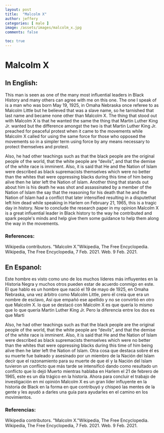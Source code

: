 ```yaml
---
layout: post
title:  "Malcolm X"
author: jeffery
categories: [ male ]
image: /assets/images/malcolm_x.jpg
comments: false

toc: true
---
```

<!-- English Section -->
# Malcolm X

## In English: 
This man is seen as one of the many most influential leaders in Black History and many others can agree with me on this one. The one I speak of is a man who was born  May 19, 1925, in Omaha Nebraska once referee to as Malcolm Little but he believed that was a slave name, so he tarnished that last name and became none other than Malcolm X. The thing that stood out with Malcolm X is that he wanted the same the thing that Martin Luther King Jr. wanted but the difference amongst the two is that Martin Luther King Jr. preached for peaceful protest when it came to the movements while Malcolm X called for using the same force for those who opposed the movements so in a simpler term using force by any means necessary to protect themselves and protest.            

Also, he had other teachings such as that the black people are the original people of the world, that the white people are “devils”, and that the demise of the white race is imminent. Also, it is said that He and the Nation of Islam were described as black supremacists themselves 
which were no better than the whites that were oppressing blacks during this time of him being alive then he later left the Nation of Islam. Another thing that stands out about him is his death he was shot and assassinated by a member of the Nation of Islam the say that the reasoning for his death that he and the Nation of Islam had a conflict that later intensified resulting in a disputethat left him dead while speaking in Harlem on February 21, 1965, this is a tragic day in history. Now to conclude the research paper in my opinion Malcolm X is a great influential leader in Black history to the way he contributed and spark people's minds and help give them some guidance to help them along the way in the movements.

### References:
Wikipedia contributors. "Malcolm X."Wikipedia, The Free Encyclopedia. Wikipedia, The Free Encyclopedia, 7 Feb. 2021. Web. 9 Feb. 2021.

<!-- Spanish Section -->
## En Espanol:
Este hombre es visto como uno de los muchos líderes más influyentes en la Historia Negra y muchos otros pueden estar de acuerdo conmigo en este. El que hablo es un hombre que nació el 19 de mayo de 1925, en Omaha Nebraska, una vez árbitro como Malcolm Little, pero él creía que era un nombre de esclavo, Así que empañó ese apellido y no se convirtió en otro que Malcolm X. lo que se destacó con Malcolm X es que quería lo mismo que lo que quería Martin Luther King Jr. Pero la diferencia entre los dos es que Marti

Also, he had other teachings such as that the black people are the original people of the world, that the white people are “devils”, and that the demise of the white race is imminent. Also, it is said that He and the Nation of Islam were described as black supremacists themselves which were no better than the whites that were oppressing blacks during this time of him being alive then he later left the Nation of Islam. Otra cosa que destaca sobre él es su muerte fue baleado y asesinado por un miembro de la Nación del Islam decir que el razonamiento para su muerte de que él y la Nación del Islam tuvieron un conflicto que más tarde se intensificó dando como resultado un conflicto que lo dejó Muerto mientras hablaba en Harlem el 21 de febrero de 1965, este es un día trágico en la historia. Ahora para concluir el trabajo de investigación en mi opinión Malcolm X es un gran líder influyente en la historia de Black en la forma en que contribuyó y chispeó las mentes de la gente y les ayudó a darles una guía para ayudarles en el camino en los movimientos.
 
### Referencias:
Wikipedia contributors. "Malcolm X."Wikipedia, The Free Encyclopedia. Wikipedia, The Free Encyclopedia, 7 Feb. 2021. Web. 9 Feb. 2021.